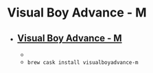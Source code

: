 # Visual Boy Advance - M
- [Visual Boy Advance - M](https://vba-m.com/)
  - 
  - 
  - `brew cask install visualboyadvance-m`
